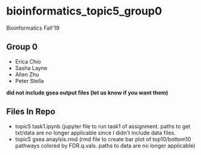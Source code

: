 # bioinformatics_topic5_group0
Bioinformatics Fall'19 

## Group 0
* Erica Chio
* Sasha Layne 
* Allen Zhu
* Peter Stella

__did not include gsea output files (let us know if you want them)__

## Files In Repo
* topic5 task1.ipynb (jupyter file to run task1 of assignment. paths to get txt/data are no longer applicable since I didn't include data files.
* topic5 gsea anaylsis.rmd (rmd file to create bar plot of top10/bottom10 pathways colored by FDR.q.vals. paths to data are no longer applicable)
